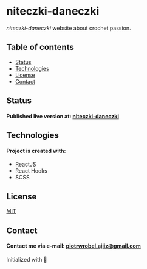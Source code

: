# niteczki-daneczki

*niteczki-daneczki* website about crochet passion.

## Table of contents
* [Status](#status)
* [Technologies](#technologies)
* [License](#license)
* [Contact](#contact)

## Status
#### Published live version at: [niteczki-daneczki](https://niteczki-daneczki.netlify.app/)

## Technologies
#### Project is created with:
* ReactJS
* React Hooks
* SCSS

## License
[MIT](https://choosealicense.com/licenses/mit/)

## Contact
#### Contact me via e-mail: piotrwrobel.ajiiz@gmail.com

Initialized with 🖤